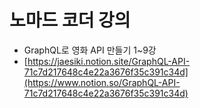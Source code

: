 # 노마드 코더 강의

- GraphQL로 영화 API 만들기 1~9강
- [https://jaesiki.notion.site/GraphQL-API-71c7d217648c4e22a3676f35c391c34d](https://www.notion.so/GraphQL-API-71c7d217648c4e22a3676f35c391c34d)